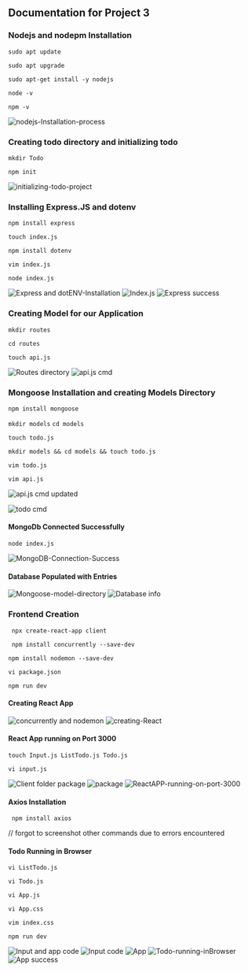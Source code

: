 ## **Documentation for Project 3**

### Nodejs and nodepm Installation 

`sudo apt update`

`sudo apt upgrade`

`sudo apt-get install -y nodejs`

`node -v`

`npm -v`

![nodejs-Installation-process](./images/nodejs_installation.png)

### Creating todo directory and initializing todo
`mkdir Todo`

`npm init`

![initializing-todo-project](./images/todo_init.png)

### Installing Express.JS and dotenv
`npm install express`

`touch index.js`

`npm install dotenv`

`vim index.js`

`node index.js`

![Express and dotENV-Installation](./images/express%26dotenv_installation.png)
![Index.js](./images/index.js.png)
![Express success](./images/express_succes.png)


### Creating Model for our Application

`mkdir routes`

`cd routes`

`touch api.js`

![Routes directory](./images/routes_dir.png)
![api.js cmd](./images/api.js.png)

### Mongoose Installation and creating Models Directory
`npm install mongoose`

`mkdir models`
`cd models`

`touch todo.js`

`mkdir models && cd models && touch todo.js`

`vim todo.js`

`vim api.js`


![api.js cmd updated](./images/api.js_2.png)

![todo cmd](./images/todo.js.png)




#### MongoDb Connected Successfully
`node index.js`

![MongoDB-Connection-Success](./images/db_success.png)
#### Database Populated with Entries 
![Mongoose-model-directory](./images/db.png)
![Database info](./images/db_info.png)

### Frontend Creation
` npx create-react-app client`

` npm install concurrently --save-dev`

`npm install nodemon --save-dev`

`vi package.json`

`npm run dev`
#### Creating React App
![concurrently and nodemon](./images/concurrently%26nodemon_installation.png)
![creating-React](./images/react_installation.png)



#### React App running on Port 3000
`touch Input.js ListTodo.js Todo.js`

`vi input.js`

![Client folder package](./images/client_package.json.png)
![package](./images/package.jsonn.png)
![ReactAPP-running-on-port-3000](./images/run_server.png)


#### Axios Installation
` npm install axios`

// forgot to screenshot other commands due to errors encountered
#### Todo Running in Browser
`vi ListTodo.js`

`vi Todo.js`

`vi App.js`

`vi App.css`

`vim index.css`

`npm run dev`

![Input and app code](./images/input%26app.png)
![Input code](./images/input.js.png)
![App](./images/App_code.png)
![Todo-running-inBrowser](./images/todo.js.png)
![App success](./images/Todo_app_success.png)